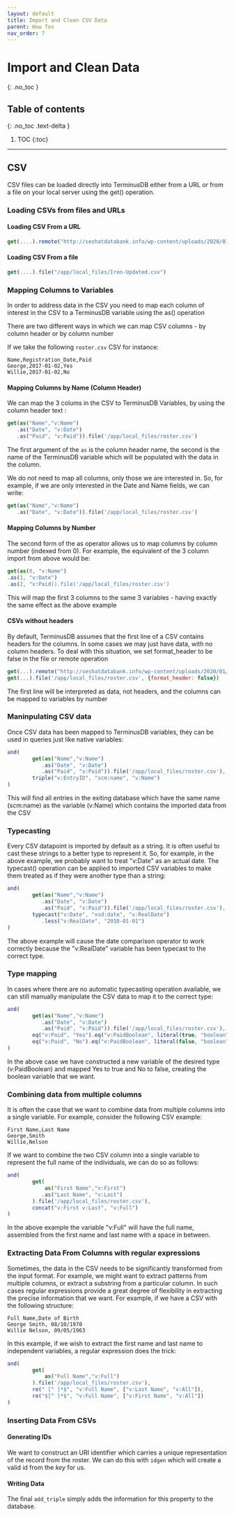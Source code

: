 ```yaml
---
layout: default
title: Import and Clean CSV Data
parent: How Tos
nav_order: 7
---
```


# Import and Clean Data
{: .no_toc }

## Table of contents
{: .no_toc .text-delta }

1. TOC
{:toc}

---

## CSV

CSV files can be loaded directly into TerminusDB either from a URL or from a file on your local server using the get() operation.

### Loading CSVs from files and URLs

#### Loading CSV From a URL

```javascript
get(....).remote("http://seshatdatabank.info/wp-content/uploads/2020/01/Iron-Updated.csv")

```
#### Loading CSV From a file

```javascript
get(....).file("/app/local_files/Iron-Updated.csv")
```

### Mapping Columns to Variables

In order to address data in the CSV you need to map each column of interest in the CSV to a TerminusDB variable using the as() operation

There are two different ways in which we can map CSV columns - by column header or by column number

If we take the following `roster.csv` CSV for instance:

```csv
Name,Registration_Date,Paid
George,2017-01-02,Yes
Willie,2017-01-02,No
```

#### Mapping Columns by Name (Column Header)

We can map the 3 colums in the CSV to TerminusDB Variables, by using the column header text :

```javascript
get(as("Name","v:Name")
   .as("Date", "v:Date")
   .as("Paid", "v:Paid")).file('/app/local_files/roster.csv')
```

The first argument of the `as` is the column header name, the second
is the name of the TerminusDB variable which will be populated with the data in the column.

We do not need to map all columns, only those we are interested in. So, for example, if we are only interested in the Date and Name fields, we can write: 

```javascript
get(as("Name","v:Name")
   .as("Date", "v:Date")).file('/app/local_files/roster.csv')
```

#### Mapping Columns by Number

The second form of the as operator allows us to map columns by column number (indexed from 0). For example, the equivalent of the 3 column import from above would be: 

```javascript 
get(as(0, "v:Name")
.as(1, "v:Date")
.as(2, "v:Paid)).file('/app/local_files/roster.csv')
```

This will map the first 3 columns to the same 3 variables - having exactly the same effect as the above example

#### CSVs without headers

By default, TerminusDB assumes that the first line of a CSV contains headers for the columns. In some cases we may just have data, with no column headers.  To deal with this situation, we set format_header to be false in the file or remote operation

```javascript 
get(...).remote("http://seshatdatabank.info/wp-content/uploads/2020/01/Iron-Updated.csv", {format_header: false})
get(...).file('/app/local_files/roster.csv', {format_header: false})
```

The first line will be interpreted as data, not headers, and the columns can be mapped to variables by number

### Maninpulating CSV data

Once CSV data has been mapped to TerminusDB variables, they can be used in queries just like native variables: 

```javascript
and(
        get(as("Name","v:Name")
           .as("Date", "v:Date")
           .as("Paid", "v:Paid")).file('/app/local_files/roster.csv'),
        triple("v:EntryID", "scm:name", "v:Name")
)
```
This will find all entries in the exiting database which have the same name (scm:name) as the variable (v:Name) which contains the imported data from the CSV

### Typecasting

Every CSV datapoint is imported by default as a string. It is often useful to cast these strings to a better type to represent it. So, for example, in the above example, we probably want to treat "v:Date" as an actual date. The typecast() operation can be applied to imported CSV variables to make them treated as if they were another type than a string:

```javascript
and(
        get(as("Name","v:Name")
           .as("Date", "v:Date")
           .as("Paid", "v:Paid")).file('/app/local_files/roster.csv'),
        typecast("v:Date", "xsd:date", "v:RealDate")
           .less("v:RealDate", "2010-01-01")
)
```
The above example will cause the date comparison operator to work correctly because the "v:RealDate" variable has been typecast to the correct type. 

### Type mapping

In cases where there are no automatic typecasting operation available, we can still manually manipulate the CSV data to map it to the correct type: 

```javascript
and(
        get(as("Name","v:Name")
           .as("Date", "v:Date")
           .as("Paid", "v:Paid")).file('/app/local_files/roster.csv'),
        eq("v:Paid", "Yes").eq("v:PaidBoolean", literal(true, "boolean"))
        eq("v:Paid", "No").eq("v:PaidBoolean", literal(false, "boolean"))
)
```
In the above case we have constructed a new variable of the desired type (v:PaidBoolean) and mapped Yes to true and No to false, creating the boolean variable that we want. 

### Combining data from multiple columns

It is often the case that we want to combine data from multiple columns into a single variable. For example, consider the following CSV example: 

```csv
First Name,Last Name
George,Smith
Willie,Nelson
```
If we want to combine the two CSV column into a single variable to represent the full name of the individuals, we can do so as follows:

```javascript
and(
        get(
            as("First Name","v:First")
           .as("Last Name", "v:Last")
        ).file('/app/local_files/roster.csv'),
        concat("v:First v:Last", "v:Full")
)
```

In the above example the variable "v:Full" will have the full name, assembled from the first name and last name with a space in between. 

### Extracting Data From Columns with regular expressions

Sometimes, the data in the CSV needs to be significantly transformed from the input format. For example, we might want to extract patterns from multiple columns, or extract a substring from a particular column. In such cases regular expressions provide a great degree of flexibility in extracting the precise information that we want. For example, if we have a CSV with the following structure:

```csv
Full Name,Date of Birth
George Smith, 08/10/1970
Willie Nelson, 09/05/1963
```

In this example, if we wish to extract the first name and last name to independent variables, a regular expression does the trick:

```javascript
and(
        get(
            as("Full Name","v:Full")
        ).file('/app/local_files/roster.csv'),
        re(" [^ ]*$", "v:Full Name", ["v:Last Name", "v:All"]),
        re("$[^ ]*$", "v:Full Name", ["v:First Name", "v:All"])
)
```

### Inserting Data From CSVs

#### Generating IDs

We want to construct an URI identifier which carries a unique
representation of the record from the roster. We can do this with
`idgen` which will create a valid id from the *key* for us.


#### Writing Data


The final `add_triple` simply adds the information for this property
to the database.
